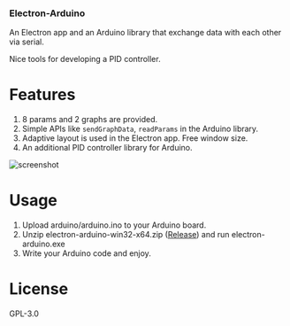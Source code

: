 ### Electron-Arduino

An Electron app and an Arduino library that exchange data with each other via serial.

Nice tools for developing a PID controller.

# Features

1. 8 params and 2 graphs are provided.
2. Simple APIs like `sendGraphData`, `readParams` in the Arduino library.
3. Adaptive layout is used in the Electron app. Free window size.
4. An additional PID controller library for Arduino.

![screenshot](https://vincent-yao27.github.io/res/electron-arduino/screenshot.png)

# Usage

1. Upload arduino/arduino.ino to your Arduino board.
2. Unzip electron-arduino-win32-x64.zip ([Release](https://github.com/vincent-yao27/electron-arduino/releases)) and run electron-arduino.exe
3. Write your Arduino code and enjoy.

# License

GPL-3.0